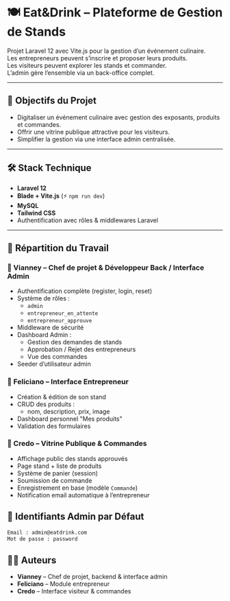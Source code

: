 
# 🍽️ Eat&Drink – Plateforme de Gestion de Stands

Projet Laravel 12 avec Vite.js pour la gestion d’un événement culinaire.  
Les entrepreneurs peuvent s’inscrire et proposer leurs produits.  
Les visiteurs peuvent explorer les stands et commander.  
L’admin gère l’ensemble via un back-office complet.

---

## 🚀 Objectifs du Projet

- Digitaliser un événement culinaire avec gestion des exposants, produits et commandes.
- Offrir une vitrine publique attractive pour les visiteurs.
- Simplifier la gestion via une interface admin centralisée.

---

## 🛠️ Stack Technique

- **Laravel 12**
- **Blade + Vite.js** (⚡ `npm run dev`)
- **MySQL**
- **Tailwind CSS**
- Authentification avec rôles & middlewares Laravel

---

## 👥 Répartition du Travail

### 🔹 Vianney – Chef de projet & Développeur Back / Interface Admin

- Authentification complète (register, login, reset)
- Système de rôles :
  - `admin`
  - `entrepreneur_en_attente`
  - `entrepreneur_approuve`
- Middleware de sécurité
- Dashboard Admin :
  - Gestion des demandes de stands
  - Approbation / Rejet des entrepreneurs
  - Vue des commandes
- Seeder d’utilisateur admin

### 🔹 Feliciano – Interface Entrepreneur

- Création & édition de son stand
- CRUD des produits :
  - nom, description, prix, image
- Dashboard personnel "Mes produits"
- Validation des formulaires

### 🔹 Credo – Vitrine Publique & Commandes

- Affichage public des stands approuvés
- Page stand + liste de produits
- Système de panier (session)
- Soumission de commande
- Enregistrement en base (modèle `Commande`)
- Notification email automatique à l’entrepreneur

## 🔐 Identifiants Admin par Défaut

```bash
Email : admin@eatdrink.com
Mot de passe : password
```

## 👨‍💻 Auteurs

* **Vianney** – Chef de projet, backend & interface admin
* **Feliciano** – Module entrepreneur
* **Credo** – Interface visiteur & commandes

